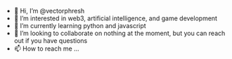 - 👋 Hi, I’m @vectorphresh
- 👀 I’m interested in web3, artificial intelligence, and game development
- 🌱 I’m currently learning python and javascript
- 💞️ I’m looking to collaborate on nothing at the moment, but you can reach out if you have questions
- 📫 How to reach me ...

<!---
vectorphresh/vectorphresh is a ✨ special ✨ repository because its `README.md` (this file) appears on your GitHub profile.
You can click the Preview link to take a look at your changes.
--->
